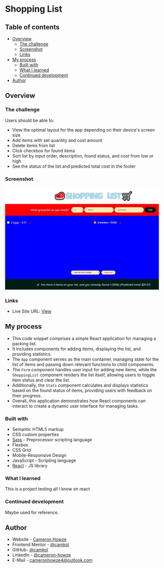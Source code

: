 # Shopping List

## Table of contents

- [Overview](#overview)
  - [The challenge](#the-challenge)
  - [Screenshot](#screenshot)
  - [Links](#links)
- [My process](#my-process)
  - [Built with](#built-with)
  - [What I learned](#what-i-learned)
  - [Continued development](#continued-development)
- [Author](#author)

## Overview

### The challenge

Users should be able to:

- View the optimal layout for the app depending on their device's screen size
- Add items with set quantity and cost amount
- Delete items from list
- Click checkbox for found items
- Sort list by input order, description, found status, and cost from low or high
- See the status of the list and predicted total cost in the footer

### Screenshot

![](./screen.jpg)

### Links

- Live Site URL: [View](https://shoppinglist25.netlify.app/)

## My process

- This code snippet comprises a simple React application for managing a packing list.
- It includes components for adding items, displaying the list, and providing statistics.
- The `App` component serves as the main container, managing state for the list of items and passing down relevant functions to child components.
- The `Form` component handles user input for adding new items, while the `ShoppingList` component renders the list itself, allowing users to toggle item status and clear the list.
- Additionally, the `Stats` component calculates and displays statistics based on the found status of items, providing users with feedback on their progress.
- Overall, this application demonstrates how React components can interact to create a dynamic user interface for managing tasks.

### Built with

- Semantic HTML5 markup
- CSS custom properties
- [Sass](https://sass-lang.com/) - Preprocessor scripting language
- Flexbox
- CSS Grid
- Mobile-Responsive Design
- JavaScript - Scripting language
- [React](https://reactjs.org/) - JS library

### What I learned

This is a project testing all I know on react

### Continued development

Maybe used for reference.

## Author

- Website - [Cameron Howze](https://camkol.github.io/)
- Frontend Mentor - [@camkol](https://www.frontendmentor.io/profile/camkol)
- GitHub- [@camkol](https://github.com/camkol)
- LinkedIn - [@cameron-howze](https://www.linkedin.com/in/cameron-howze-28a646109/)
- E-Mail - [cameronhowze4@outlook.com](mailto:cameronhowze4@outlook.com)
